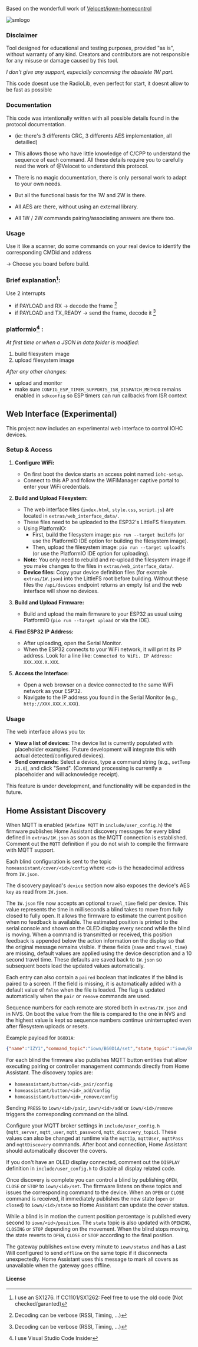 Based on the wonderfull work of [Velocet/iown-homecontrol](https://github.com/Velocet/iown-homecontrol)

![smlogo](https://github.com/user-attachments/assets/f6b606a1-0eca-4fd6-a509-d5d1136b2d31)

### **Disclaimer**  
Tool designed for educational and testing purposes, provided "as is", without warranty of any kind. Creators and contributors are not responsible for any misuse or damage caused by this tool.

_I don't give any support, especially concerning the obsolete 1W part._

This code doesnt use the RadioLib, even perfect for start, it doesnt allow to be fast as possible


### Documentation
This code was intentionally written with all possible details found in the protocol documentation.
- (ie: there's 3 differents CRC, 3 differents AES implementation, all detailled)

- This allows those who have little knowledge of C/CPP to understand the sequence of each command.
All these details require you to carefully read the work of @Velocet to understand this protocol.
- There is no magic documentation, there is only personal work to adapt to your own needs. 
- But all the functional basis for the 1W and 2W is there.
- All AES are there, without using an external library.
- All 1W / 2W commands pairing/associating answers are there too.

### Usage
Use it like a scanner, do some commands on your real device to identify the corresponding CMDid and address

-> Choose you board before build.

### Brief explanation[^1]:
Use 2 interrupts 
  - if PAYLOAD and RX -> decode the frame [^3]
  - if PAYLOAD and TX_READY -> send the frame, decode it [^3]

### platformio[^2] :
_At first time or when a JSON in data folder is modified:_
  1. build filesystem image
  2. upload filesystem image
     
_After any other changes:_
  - upload and monitor
  - make sure `CONFIG_ESP_TIMER_SUPPORTS_ISR_DISPATCH_METHOD` remains enabled in
    `sdkconfig` so ESP timers can run callbacks from ISR context

[^1]: I use an SX1276. If CC1101/SX1262: Feel free to use the old code (Not checked/garanted)

[^2]: I use Visual Studio Code Insider

[^3]: Decoding can be verbose (RSSI, Timing, ...)

## Web Interface (Experimental)

This project now includes an experimental web interface to control IOHC devices.

### Setup & Access

1.  **Configure WiFi:**
    *   On first boot the device starts an access point named `iohc-setup`.
    *   Connect to this AP and follow the WiFiManager captive portal to enter
        your WiFi credentials.

2.  **Build and Upload Filesystem:**
    *   The web interface files (`index.html`, `style.css`, `script.js`) are located in `extras/web_interface_data/`.
    *   These files need to be uploaded to the ESP32's LittleFS filesystem.
    *   Using PlatformIO:
        *   First, build the filesystem image: `pio run --target buildfs` (or use the PlatformIO IDE option for building the filesystem image).
        *   Then, upload the filesystem image: `pio run --target uploadfs` (or use the PlatformIO IDE option for uploading).
    *   **Note:** You only need to rebuild and re-upload the filesystem image if you make changes to the files in `extras/web_interface_data/`.
    *   **Device files:** Copy your device definition files (for example `extras/1W.json`) into the LittleFS root before building.
        Without these files the `/api/devices` endpoint returns an empty list and the web interface will show no devices.

3.  **Build and Upload Firmware:**
    *   Build and upload the main firmware to your ESP32 as usual using PlatformIO (`pio run --target upload` or via the IDE).

4.  **Find ESP32 IP Address:**
    *   After uploading, open the Serial Monitor.
    *   When the ESP32 connects to your WiFi network, it will print its IP address. Look for a line like: `Connected to WiFi. IP Address: XXX.XXX.X.XXX`.

5.  **Access the Interface:**
    *   Open a web browser on a device connected to the same WiFi network as your ESP32.
    *   Navigate to the IP address you found in the Serial Monitor (e.g., `http://XXX.XXX.X.XXX`).

### Usage

The web interface allows you to:

*   **View a list of devices:** The device list is currently populated with placeholder examples. (Future development will integrate this with actual detected/configured devices).
*   **Send commands:** Select a device, type a command string (e.g., `setTemp 21.0`), and click "Send". (Command processing is currently a placeholder and will acknowledge receipt).

This feature is under development, and functionality will be expanded in the future.

## Home Assistant Discovery

When MQTT is enabled (`#define MQTT` in `include/user_config.h`) the firmware publishes Home Assistant discovery messages for every blind defined in `extras/1W.json` as soon as the MQTT connection is established. Comment out the `MQTT` definition if you do not wish to compile the firmware with MQTT support.

Each blind configuration is sent to the topic `homeassistant/cover/<id>/config` where `<id>` is the hexadecimal address from `1W.json`.

The discovery payload's `device` section now also exposes the device's AES `key` as read from `1W.json`.

The `1W.json` file now accepts an optional `travel_time` field per device. This value represents the time in milliseconds a blind takes to move from fully closed to fully open. It allows the firmware to estimate the current position when no feedback is available. The estimated position is printed to the serial console and shown on the OLED display every second while the blind is moving. When a command is transmitted or received, this position feedback is appended below the action information on the display so that the original message remains visible.
If these fields (`name` and `travel_time`) are missing, default values are applied using the device description and a 10 second travel time. These defaults are saved back to `1W.json` so subsequent boots load the updated values automatically.

Each entry can also contain a `paired` boolean that indicates if the blind is paired to a screen. If the field is missing, it is automatically added with a default value of `false` when the file is loaded. The flag is updated automatically when the `pair` or `remove` commands are used.

Sequence numbers for each remote are stored both in `extras/1W.json` and in NVS.
On boot the value from the file is compared to the one in NVS and the highest
value is kept so sequence numbers continue uninterrupted even after filesystem
uploads or resets.

Example payload for `B60D1A`:

```json
{"name":"IZY1","command_topic":"iown/B60D1A/set","state_topic":"iown/B60D1A/state","position_topic":"iown/B60D1A/position","unique_id":"B60D1A","payload_open":"OPEN","payload_close":"CLOSE","payload_stop":"STOP","device_class":"blind","availability_topic":"iown/status"}
```

For each blind the firmware also publishes MQTT button entities that allow
executing pairing or controller management commands directly from Home Assistant.
The discovery topics are:

- `homeassistant/button/<id>_pair/config`
- `homeassistant/button/<id>_add/config`
- `homeassistant/button/<id>_remove/config`

Sending `PRESS` to `iown/<id>/pair`, `iown/<id>/add` or `iown/<id>/remove`
triggers the corresponding command on the blind.

Configure your MQTT broker settings in `include/user_config.h` (`mqtt_server`, `mqtt_user`, `mqtt_password`, `mqtt_discovery_topic`). These values can also be changed at runtime via the `mqttIp`, `mqttUser`, `mqttPass` and `mqttDiscovery` commands. After boot and connection, Home Assistant should automatically discover the covers.

If you don't have an OLED display connected, comment out the `DISPLAY` definition in `include/user_config.h` to disable all display related code.

Once discovery is complete you can control a blind by publishing `OPEN`, `CLOSE`
or `STOP` to `iown/<id>/set`. The firmware listens on these topics and issues the
corresponding command to the device.
When an `OPEN` or `CLOSE` command is received, it immediately publishes the new
state (`open` or `closed`) to `iown/<id>/state` so Home Assistant can update the
cover status.

While a blind is in motion the current position percentage is published every
second to `iown/<id>/position`. The `state` topic is also updated with
`OPENING`, `CLOSING` or `STOP` depending on the movement. When the blind stops
moving, the state reverts to `OPEN`, `CLOSE` or `STOP` according to the final
position.

The gateway publishes `online` every minute to `iown/status` and has a Last Will
configured to send `offline` on the same topic if it disconnects unexpectedly.
Home Assistant uses this message to mark all covers as unavailable when the
gateway goes offline.

#### **License**

